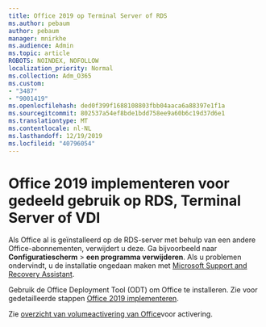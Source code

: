 ```yaml
---
title: Office 2019 op Terminal Server of RDS
ms.author: pebaum
author: pebaum
manager: mnirkhe
ms.audience: Admin
ms.topic: article
ROBOTS: NOINDEX, NOFOLLOW
localization_priority: Normal
ms.collection: Adm_O365
ms.custom:
- "3487"
- "9001419"
ms.openlocfilehash: ded0f399f1688108803fbb04aaca6a88397e1f1a
ms.sourcegitcommit: 802537a54ef8bde1bdd758ee9a60b6c19d37d6e1
ms.translationtype: MT
ms.contentlocale: nl-NL
ms.lasthandoff: 12/19/2019
ms.locfileid: "40796054"
---
```

# <a name="deploying-office-2019-for-shared-use-on-rds-terminal-server-or-vdi"></a>Office 2019 implementeren voor gedeeld gebruik op RDS, Terminal Server of VDI

Als Office al is geïnstalleerd op de RDS-server met behulp van een andere Office-abonnementen, verwijdert u deze. Ga bijvoorbeeld naar **Configuratiescherm** > **een programma verwijderen**. Als u problemen ondervindt, u de installatie ongedaan maken met [Microsoft Support and Recovery Assistant](https://aka.ms/SARA-OfficeUninstall-Alchemy). 

Gebruik de Office Deployment Tool (ODT) om Office te installeren. Zie voor gedetailleerde stappen [Office 2019 implementeren](https://docs.microsoft.com/deployoffice/office2019/deploy).

Zie [overzicht van volumeactivering van Office](https://docs.microsoft.com/deployoffice/vlactivation/plan-volume-activation-of-office)voor activering.
